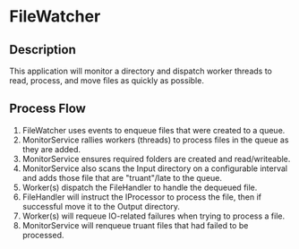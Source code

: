 # FileWatcher

## Description

This application will monitor a directory and dispatch worker threads to read, process, and move files as quickly as possible.

## Process Flow

1. FileWatcher uses events to enqueue files that were created to a queue.
2. MonitorService rallies workers (threads) to process files in the queue as they are added.
3. MonitorService ensures required folders are created and read/writeable.
4. MonitorService also scans the Input directory on a configurable interval and adds those file that are "truant"/late to the queue.
5. Worker(s) dispatch the FileHandler to handle the dequeued file.
6. FileHandler will instruct the IProcessor to process the file, then if successful move it to the Output directory.
7. Worker(s) will requeue IO-related failures when trying to process a file.
8. MonitorService will renqueue truant files that had failed to be processed.